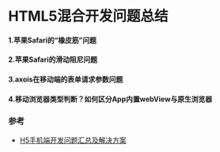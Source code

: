 # HTML5混合开发问题总结

#### 1.苹果Safari的“橡皮筋”问题

#### 2.苹果Safari的滑动阻尼问题

#### 3.axois在移动端的表单请求参数问题

#### 4.移动浏览器类型判断？如何区分App内置webView与原生浏览器

### 参考

* [H5手机端开发问题汇总及解决方案](https://yezihaohao.github.io/2018/03/30/H5%E6%89%8B%E6%9C%BA%E7%AB%AF%E5%BC%80%E5%8F%91%E9%97%AE%E9%A2%98%E6%B1%87%E6%80%BB%E5%8F%8A%E8%A7%A3%E5%86%B3%E6%96%B9%E6%A1%88/)